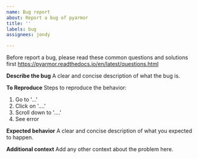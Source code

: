 ```yaml
---
name: Bug report
about: Report a bug of pyarmor
title: ''
labels: bug
assignees: jondy

---
```


Before report a bug, please read these common questions and solutions first
https://pyarmor.readthedocs.io/en/latest/questions.html

**Describe the bug**
A clear and concise description of what the bug is.

**To Reproduce**
Steps to reproduce the behavior:
1. Go to '...'
2. Click on '....'
3. Scroll down to '....'
4. See error

**Expected behavior**
A clear and concise description of what you expected to happen.

**Additional context**
Add any other context about the problem here.
